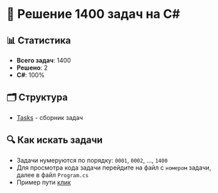 # 🚀 Решение 1400 задач на C#

## 📊 Статистика
- **Всего задач**: 1400
- **Решено**: 2
- **C#**: 100%

## 🗂️ Структура
- [Tasks](https://github.com/Realizeq/coding-tasks/tree/main/Tasks) - сборник задач

## 🔍 Как искать задачи
- Задачи нумеруются по порядку: `0001`, `0002`, ..., `1400` 
- Для просмотра кода задачи перейдите на файл с `номером` задачи, далее в файл `Program.cs`
- Пример пути [клик](https://github.com/Realizeq/coding-tasks/blob/main/Tasks/0001/0001/Program.cs)
